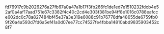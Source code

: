 fd76917c9b2026276a27fb67a0a47a1b17f3fb266fc1de1ed7e1510232fdcb4e52af0a4af17aad751e67c3382f4c40c2cd4e303f381be94ff8e1016c0788eafcce602dc0c78a827484bf45e37a3e319e6088c91b76778dfa48655de6759fb09f26a4a593d7fd6a5ef41a0d07ee77cc74527fe4fbba14810abd9835903452c8f7
